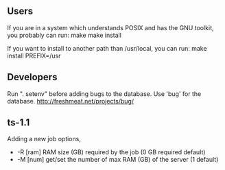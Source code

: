 Users
------------------------
If you are in a system which understands POSIX and has the GNU toolkit, you
probably can run:
 make
 make install

If you want to install to another path than /usr/local, you can run:
 make install PREFIX=/usr


Developers
------------------------
Run ". setenv" before adding bugs to the database.
Use 'bug' for the database.  http://freshmeat.net/projects/bug/

ts-1.1
------------------------
Adding a new job options, 
* -R [ram] RAM size (GB) required by the job (0 GB required default)
* -M [num] get/set the number of max RAM (GB) of the server (1 default)


